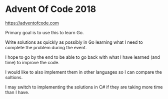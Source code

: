 # Advent Of Code 2018
https://adventofcode.com

Primary goal is to use this to learn Go. 

Write solutions as quickly as possibly in Go learning what I need to complete the problem during the event.

I hope to go by the end to be able to go back with what I have learned (and time) to improve the code.

I would like to also implement them in other languages so I can compare the soltions.

I may switch to implementing the solutions in C# if they are taking more time than I have.
